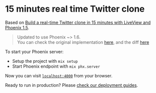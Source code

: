 # 15 minutes real time Twitter clone

Based on [Build a real-time Twitter clone in 15 minutes with LiveView and Phoenix 1.5](https://www.youtube.com/watch?v=MZvmYaFkNJI).

> Updated to use Phoenix ~> 1.6.  
> You can check the original implementation [here](https://github.com/josecfreittas/phoenix-liveview-15m.twitter/tree/phoenix1.5), and the diff [here](https://github.com/josecfreittas/phoenix-liveview-15m.twitter/compare/phoenix1.5...main)

To start your Phoenix server:

  * Setup the project with `mix setup`
  * Start Phoenix endpoint with `mix phx.server`

Now you can visit [`localhost:4000`](http://localhost:4000) from your browser.

Ready to run in production? Please [check our deployment guides](https://hexdocs.pm/phoenix/deployment.html).
